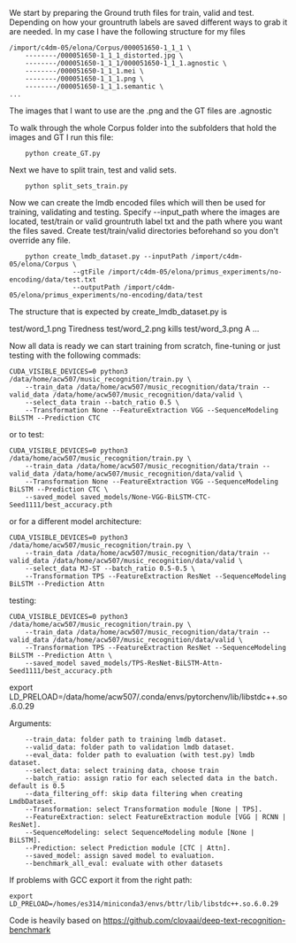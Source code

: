 We start by preparing the Ground truth files for train, valid and test. Depending on how your grountruth labels are saved different ways to grab it are needed. In my case I have the following structure for my files

    /import/c4dm-05/elona/Corpus/000051650-1_1_1 \
        --------/000051650-1_1_1_distorted.jpg \
        --------/000051650-1_1_1/000051650-1_1_1.agnostic \
        --------/000051650-1_1_1.mei \
        --------/000051650-1_1_1.png \ 
        --------/000051650-1_1_1.semantic \
    ...

The images that I want to use are the .png and the GT files are .agnostic

To walk through the whole Corpus folder into the subfolders that hold the images and GT I run this file:

        python create_GT.py

Next we have to split train, test and valid sets. 

        python split_sets_train.py 

Now we can create the lmdb encoded files which will then be used for training, validating and testing. Specify --input_path where the images are located, test/train or valid grountruth label txt and the path where you want the files saved. Create test/train/valid directories beforehand so you don't override any file. 

        python create_lmdb_dataset.py --inputPath /import/c4dm-05/elona/Corpus \    
                    --gtFile /import/c4dm-05/elona/primus_experiments/no-encoding/data/test.txt
                    --outputPath /import/c4dm-05/elona/primus_experiments/no-encoding/data/test

The structure that is expected by create_lmdb_dataset.py is 

test/word_1.png Tiredness
test/word_2.png kills
test/word_3.png A
...


Now all data is ready we can start training from scratch, fine-tuning or just testing with the following commads:

    CUDA_VISIBLE_DEVICES=0 python3 /data/home/acw507/music_recognition/train.py \
        --train_data /data/home/acw507/music_recognition/data/train --valid_data /data/home/acw507/music_recognition/data/valid \
        --select_data train --batch_ratio 0.5 \
        --Transformation None --FeatureExtraction VGG --SequenceModeling BiLSTM --Prediction CTC

or to test:

    CUDA_VISIBLE_DEVICES=0 python3 /data/home/acw507/music_recognition/train.py \
        --train_data /data/home/acw507/music_recognition/data/train --valid_data /data/home/acw507/music_recognition/data/valid \
        --Transformation None --FeatureExtraction VGG --SequenceModeling BiLSTM --Prediction CTC \
        --saved_model saved_models/None-VGG-BiLSTM-CTC-Seed1111/best_accuracy.pth

or for a different model architecture:

    CUDA_VISIBLE_DEVICES=0 python3 /data/home/acw507/music_recognition/train.py \
        --train_data /data/home/acw507/music_recognition/data/train --valid_data /data/home/acw507/music_recognition/data/valid \
        --select_data MJ-ST --batch_ratio 0.5-0.5 \
        --Transformation TPS --FeatureExtraction ResNet --SequenceModeling BiLSTM --Prediction Attn

testing:

    CUDA_VISIBLE_DEVICES=0 python3 /data/home/acw507/music_recognition/train.py \
        --train_data /data/home/acw507/music_recognition/data/train --valid_data /data/home/acw507/music_recognition/data/valid \
        --Transformation TPS --FeatureExtraction ResNet --SequenceModeling BiLSTM --Prediction Attn \
        --saved_model saved_models/TPS-ResNet-BiLSTM-Attn-Seed1111/best_accuracy.pth


export LD_PRELOAD=/data/home/acw507/.conda/envs/pytorchenv/lib/libstdc++.so.6.0.29

<!-- # training testing on a tiny set 
    CUDA_VISIBLE_DEVICES=0 python3 /data/home/acw507/music_recognition/train.py \
        --train_data /data/home/acw507/music_recognition/data/tiny_dataset/train \
        --valid_data /data/home/acw507/music_recognition/data/tiny_dataset/valid \
        --select_data train --batch_ratio 0.5 \
        --Transformation TPS --FeatureExtraction ResNet --SequenceModeling BiLSTM --Prediction Attn

/data/home/acw507/music_recognition/data/tiny_dataset/train -->

Arguments:

        --train_data: folder path to training lmdb dataset.
        --valid_data: folder path to validation lmdb dataset.
        --eval_data: folder path to evaluation (with test.py) lmdb dataset.
        --select_data: select training data, choose train
        --batch_ratio: assign ratio for each selected data in the batch. default is 0.5
        --data_filtering_off: skip data filtering when creating LmdbDataset.
        --Transformation: select Transformation module [None | TPS].
        --FeatureExtraction: select FeatureExtraction module [VGG | RCNN | ResNet].
        --SequenceModeling: select SequenceModeling module [None | BiLSTM].
        --Prediction: select Prediction module [CTC | Attn].
        --saved_model: assign saved model to evaluation.
        --benchmark_all_eval: evaluate with other datasets


If problems with GCC export it from the right path:

    export LD_PRELOAD=/homes/es314/miniconda3/envs/bttr/lib/libstdc++.so.6.0.29 

Code is heavily based on https://github.com/clovaai/deep-text-recognition-benchmark